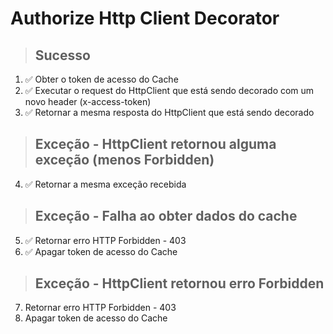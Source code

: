 # Authorize Http Client Decorator

> ## Sucesso
1. ✅ Obter o token de acesso do Cache
2. ✅ Executar o request do HttpClient que está sendo decorado com um novo header (x-access-token)
3. ✅ Retornar a mesma resposta do HttpClient que está sendo decorado

> ## Exceção - HttpClient retornou alguma exceção (menos Forbidden)
4. ✅ Retornar a mesma exceção recebida

> ## Exceção - Falha ao obter dados do cache
5. ✅ Retornar erro HTTP Forbidden - 403
6. ✅ Apagar token de acesso do Cache

> ## Exceção - HttpClient retornou erro Forbidden
7. Retornar erro HTTP Forbidden - 403
8. Apagar token de acesso do Cache